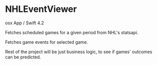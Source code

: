 # NHLEventViewer

osx App / Swift 4.2

Fetches scheduled games for a given period from NHL's statsapi.

Fetches game events for selected game.

Rest of the project will be just business logic, to see if games' outcomes can be predicted.
